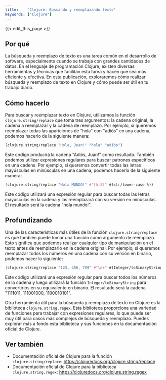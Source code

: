 ```yaml
---
title:    "Clojure: Buscando y reemplazando texto"
keywords: ["Clojure"]
---
```


{{< edit_this_page >}}

## Por qué

La búsqueda y reemplazo de texto es una tarea común en el desarrollo de software, especialmente cuando se trabaja con grandes cantidades de datos. En el lenguaje de programación Clojure, existen diversas herramientas y técnicas que facilitan esta tarea y hacen que sea más eficiente y efectiva. En esta publicación, exploraremos cómo realizar búsqueda y reemplazo de texto en Clojure y cómo puede ser útil en tu trabajo diario.

## Cómo hacerlo

Para buscar y reemplazar texto en Clojure, utilizamos la función `clojure.string/replace` que toma tres argumentos: la cadena original, la cadena a reemplazar y la cadena de reemplazo. Por ejemplo, si queremos reemplazar todas las apariciones de "hola" con "adiós" en una cadena, podemos hacerlo de la siguiente manera:

```Clojure
(clojure.string/replace "Hola, Juan!" "hola" "adiós")
```

Este código producirá la cadena "Adiós, Juan!" como resultado. También podemos utilizar expresiones regulares para buscar patrones específicos en una cadena. Por ejemplo, si queremos convertir todas las letras mayúsculas en minúsculas en una cadena, podemos hacerlo de la siguiente manera:

```Clojure
(clojure.string/replace "Hola MUNDO!" #"[A-Z]" #(str/lower-case %))
```

Este código utilizará una expresión regular para buscar todas las letras mayúsculas en la cadena y las reemplazará con su versión en minúsculas. El resultado será la cadena "hola mundo!".

## Profundizando

Una de las características más útiles de la función `clojure.string/replace` es que también puede tomar una función como argumento de reemplazo. Esto significa que podemos realizar cualquier tipo de manipulación en el texto antes de reemplazarlo en la cadena original. Por ejemplo, si queremos reemplazar todos los números en una cadena con su versión en binario, podemos hacer lo siguiente:

```Clojure
(clojure.string/replace "123, 456, 789" #"\d+" #(Integer/toBinaryString (Integer/parseInt %)))
```

Este código utilizará una expresión regular para buscar todos los números en la cadena y luego utilizará la función `Integer/toBinaryString` para convertirlos en su equivalente en binario. El resultado será la cadena "1111011, 111001000, 1100010101".

Otra herramienta útil para la búsqueda y reemplazo de texto en Clojure es la biblioteca `clojure.string.regex`. Esta biblioteca proporciona una variedad de funciones para trabajar con expresiones regulares, lo que puede ser muy útil para casos más complejos de búsqueda y reemplazo. Puedes explorar más a fondo esta biblioteca y sus funciones en la documentación oficial de Clojure.

## Ver también

- Documentación oficial de Clojure para la función `clojure.string/replace`: https://clojuredocs.org/clojure.string/replace
- Documentación oficial de Clojure para la biblioteca `clojure.string.regex`: https://clojuredocs.org/clojure.string.regex
